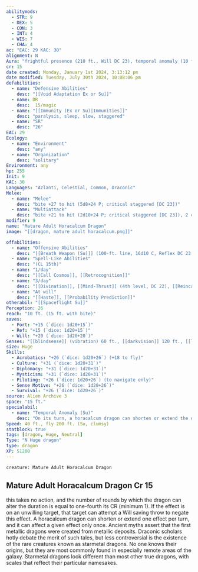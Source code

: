 ```yaml
---
abilitymods:
  - STR: 9
  - DEX: 5
  - CON: 3
  - INT: 4
  - WIS: 7
  - CHA: 4 
ac: "EAC: 29 KAC: 30" 
alignment: N
Aura: "frightful presence (210 ft., Will DC 23), temporal anomaly (10 ft., rounds, Will DC 23)"
cr: 15
date created: Monday, January 1st 2024, 3:13:12 pm
date modified: Tuesday, July 30th 2024, 10:08:06 pm
defabilities:
  - name: "Defensive Abilities"
    desc: "[[Void Adaptation Ex or Su]]"
  - name: DR
    desc:  15/magic
  - name: "[[Immunity (Ex or Su)|Immunities]]"
    desc: "paralysis, sleep, slow, staggered"
  - name: "SR"
    desc: "26"
EAC: 29
Ecology:
  - name: "Environment"
    desc: "any"
  - name: "Organization"
    desc: "solitary"
Environment: any
hp: 255
Init: 9
KAC: 30
Languages: "Azlanti, Celestial, Common, Draconic"
Melee:
  - name: "Melee"
    desc: "bite +27 to hit (5d8+24 P; critical staggered [DC 23])"
  - name: "Multiattack"
    desc: "bite +21 to hit (2d10+24 P; critical staggered [DC 23]), 2 claws +21 to hit (2d10+24 S; critical staggered [DC 23]), tail slap +21 to hit (2d10+24 B; critical staggered [DC 23])"
modifier: 9
name: "Mature Adult Horacalcum Dragon"
image: "[[dragon, mature adult horacalcum.png]]"

offabilities:
  - name: "Offensive Abilities"
    desc: "[[Breath Weapon (Su)]] (100-ft. line, 16d10 C, Reflex DC 23 half, usable every 1d4 rounds), [[Crush (Ex)]] (5d8+24 B)"
  - name: "Spell-Like Abilities"
    desc: "(CL 15th)"
  - name: "1/day"
    desc: "[[Call Cosmos]], [[Retrocognition]]"
  - name: "3/day"
    desc: "[[Divination]], [[Mind-Thrust]] (4th level, DC 22), [[Reincarnate]], [[Resilient Sphere]] (DC 22)"
  - name: "At will"
    desc: "[[Haste]], [[Probability Prediction]]"
otherabil: "[[Spaceflight Su]]"
Perception: 26
reach: "10 ft. (15 ft. with bite)"
saves:
  - Fort: "+15 (`dice: 1d20+15`)"
  - Ref: "+15 (`dice: 1d20+15`)"
  - Will: "+20 (`dice: 1d20+20`)" 
Senses: "[[blindsense]] (vibration) 60 ft., [[darkvision]] 120 ft., [[low-light vision]]"
size: Huge
Skills:
  - Acrobatics: "+26 (`dice: 1d20+26`) (+18 to fly)"
  - Culture: "+31 (`dice: 1d20+31`)"
  - Diplomacy: "+31 (`dice: 1d20+31`)"
  - Mysticism: "+31 (`dice: 1d20+31`)"
  - Piloting: "+26 (`dice: 1d20+26`) (to navigate only)"
  - Sense Motive: "+26 (`dice: 1d20+26`)"
  - Survival: "+26 (`dice: 1d20+26`)" 
source: Alien Archive 3 
space: "15 ft."
specialabil:
  - name: "Temporal Anomaly (Su)"
    desc: "On its turn, a horacalcum dragon can shorten or extend the duration of any ongoing effect within 10 feet of it (including an effect on itself)"
Speed: 40 ft., fly 200 ft. (Su, clumsy) 
statblock: true
tags: [dragon, Huge, Neutral]
Type: "N Huge dragon"
type: dragon
XP: 51200 
---
```


```statblock
creature: Mature Adult Horacalcum Dragon
```

## Mature Adult Horacalcum Dragon Cr 15

this takes no action, and the number of rounds by which the dragon can alter the duration is equal to one-fourth its CR (minimum 1). If the effect is on an unwilling target, that target can attempt a Will saving throw to negate this effect. A horacalcum dragon can shorten or extend one effect per turn, and it can affect a given effect only once.
Ancient myths assert that the first metallic dragons were created from metallic deposits. Draconic scholars hotly debate the merit of such tales, but less controversial is the existence of the rare creatures known as starmetal dragons. No one knows their origins, but they are most commonly found in especially remote areas of the galaxy.
Starmetal dragons look different than most other true dragons, with scales that reffect their particular namesakes.
